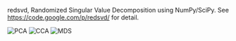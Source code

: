 redsvd, Randomized Singular Value Decomposition using NumPy/SciPy.
See https://code.google.com/p/redsvd/ for detail.

![PCA](https://raw.githubusercontent.com/ktaneishi/redsvd/master/figure/PCA.png)
![CCA](https://raw.githubusercontent.com/ktaneishi/redsvd/master/figure/CCA.png)
![MDS](https://raw.githubusercontent.com/ktaneishi/redsvd/master/figure/MDS.png)
